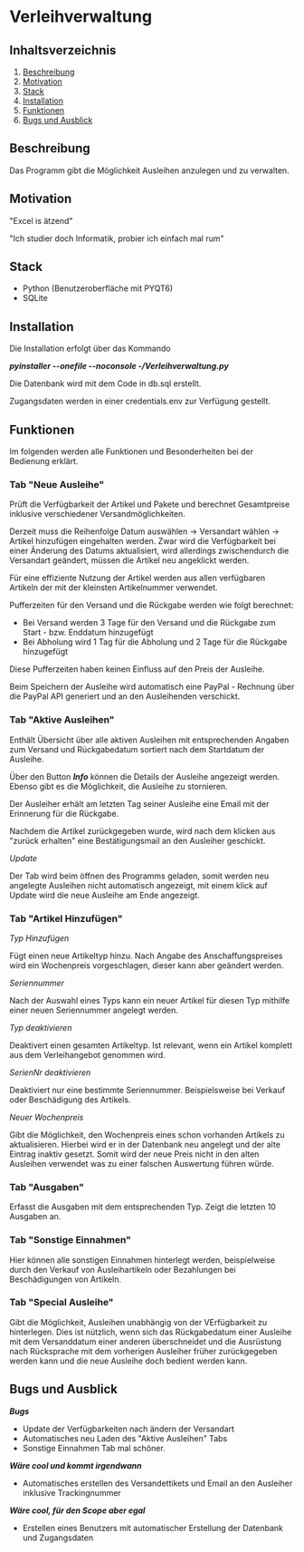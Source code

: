 # Verleihverwaltung 


## Inhaltsverzeichnis

1. [Beschreibung](#Beschreibung)
2. [Motivation](#Motivation)
3. [Stack](#Stack)
4. [Installation](#Installation)
5. [Funktionen](#Funktionen)
6. [Bugs und Ausblick](#Bugs)



## Beschreibung

Das Programm gibt die Möglichkeit Ausleihen anzulegen und zu verwalten.


## Motivation

"Excel is ätzend"

"Ich studier doch Informatik, probier ich einfach mal rum"

## Stack

- Python (Benutzeroberfläche mit PYQT6)
- SQLite


## Installation

Die Installation erfolgt über das Kommando 

***pyinstaller --onefile --noconsole -/Verleihverwaltung.py***

Die Datenbank wird mit dem Code in db.sql erstellt.

Zugangsdaten werden in einer credentials.env zur Verfügung gestellt.

## Funktionen

Im folgenden werden alle Funktionen und Besonderheiten bei der Bedienung erklärt.

### Tab "Neue Ausleihe"

Prüft die Verfügbarkeit der Artikel und Pakete und berechnet Gesamtpreise inklusive verschiedener Versandmöglichkeiten.

Derzeit muss die Reihenfolge Datum auswählen -> Versandart wählen -> Artikel hinzufügen eingehalten werden.
Zwar wird die Verfügbarkeit bei einer Änderung des Datums aktualisiert, wird allerdings zwischendurch die Versandart geändert, müssen die Artikel neu angeklickt werden.

Für eine effiziente Nutzung der Artikel werden aus allen verfügbaren Artikeln der mit der kleinsten Artikelnummer verwendet.

Pufferzeiten für den Versand und die Rückgabe werden wie folgt berechnet:

 - Bei Versand werden 3 Tage für den Versand und die Rückgabe zum Start - bzw. Enddatum hinzugefügt
 - Bei Abholung wird 1 Tag für die Abholung und 2 Tage für die Rückgabe hinzugefügt
 
Diese Pufferzeiten haben keinen Einfluss auf den Preis der Ausleihe.

Beim Speichern der Ausleihe wird automatisch eine PayPal - Rechnung über die PayPal API generiert und an den Ausleihenden verschickt.

### Tab "Aktive Ausleihen"

Enthält Übersicht über alle aktiven Ausleihen mit entsprechenden Angaben zum Versand und Rückgabedatum sortiert nach dem Startdatum der Ausleihe.

Über den Button ***Info*** können die Details der Ausleihe angezeigt werden. Ebenso gibt es die Möglichkeit, die Ausleihe zu stornieren.

Der Ausleiher erhält am letzten Tag seiner Ausleihe eine Email mit der Erinnerung für die Rückgabe.

Nachdem die Artikel zurückgegeben wurde, wird nach dem klicken aus "zurück erhalten" eine Bestätigungsmail an den Ausleiher geschickt.

*Update*

Der Tab wird beim öffnen des Programms geladen, somit werden neu angelegte Ausleihen nicht automatisch angezeigt, mit einem klick auf Update wird die neue Ausleihe am Ende angezeigt.



### Tab "Artikel Hinzufügen"


*Typ Hinzufügen*

Fügt einen neue Artikeltyp hinzu. Nach Angabe des Anschaffungspreises wird ein Wochenpreis vorgeschlagen, dieser kann aber geändert werden.

*Seriennummer*

Nach der Auswahl eines Typs kann ein neuer Artikel für diesen Typ mithilfe einer neuen Seriennummer angelegt werden.

*Typ deaktivieren*

Deaktivert einen gesamten Artikeltyp. Ist relevant, wenn ein Artikel komplett aus dem Verleihangebot genommen wird.

*SerienNr deaktivieren*

Deaktiviert nur eine bestimmte Seriennummer. Beispielsweise bei Verkauf oder Beschädigung des Artikels.

*Neuer Wochenpreis*

Gibt die Möglichkeit, den Wochenpreis eines schon vorhanden Artikels zu aktualisieren. Hierbei wird er in der Datenbank neu angelegt und der alte Eintrag inaktiv gesetzt. Somit wird der neue Preis nicht in den alten Ausleihen verwendet
was zu einer falschen Auswertung führen würde.

### Tab "Ausgaben"

Erfasst die Ausgaben mit dem entsprechenden Typ. Zeigt die letzten 10 Ausgaben an.

### Tab "Sonstige Einnahmen"

Hier können alle sonstigen Einnahmen hinterlegt werden, beispielweise durch den Verkauf von Ausleihartikeln oder Bezahlungen bei Beschädigungen von Artikeln.

### Tab "Special Ausleihe"

Gibt die Möglichkeit, Ausleihen unabhängig von der VErfügbarkeit zu hinterlegen. Dies ist nützlich, wenn sich das Rückgabedatum einer Ausleihe
mit dem Versanddatum einer anderen überschneidet und die Ausrüstung nach Rücksprache mit dem vorherigen Ausleiher früher zurückgegeben werden kann und die neue Ausleihe doch bedient werden kann.




## Bugs und Ausblick


***Bugs***

- Update der Verfügbarkeiten nach ändern der Versandart
- Automatisches neu Laden des "Aktive Ausleihen" Tabs
- Sonstige Einnahmen Tab mal schöner.

***Wäre cool und kommt irgendwann***

- Automatisches erstellen des Versandettikets und Email an den Ausleiher inklusive Trackingnummer


***Wäre cool, für den Scope aber egal***

- Erstellen eines Benutzers mit automatischer Erstellung der Datenbank und Zugangsdaten




